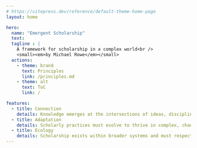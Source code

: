 ```yaml
---
# https://vitepress.dev/reference/default-theme-home-page
layout: home

hero:
  name: "Emergent Scholarship"
  text: 
  tagline : |
    A framework for scholarship in a complex world<br />
    <small><em>by Michael Rowe</em></small>
  actions:
    - theme: brand
      text: Principles
      link: /principles.md
    - theme: alt
      text: ToC
      link: /

features:
  - title: Connection
    details: Knowledge emerges at the intersections of ideas, disciplines, and people, creating a networked ecosystem where understanding develops through relationships rather than isolation
  - title: Adaptation
    details: Scholarly practices must evolve to thrive in complex, changing environments, embracing flexibility and responsiveness over rigid structures and predetermined outcomes
  - title: Ecology
    details: Scholarship exists within broader systems and must respect natural limits, nurturing sustainable practices that enhance rather than deplete human and environmental resources
---
```

